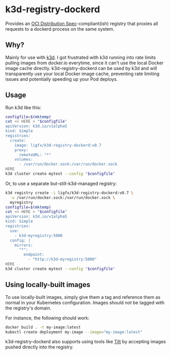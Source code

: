 # k3d-registry-dockerd

Provides an [OCI Distribution Spec](https://github.com/opencontainers/distribution-spec)-compliant(ish) registry
that proxies all requests to a dockerd process on the same system.

## Why?

Mainly for use with [k3d](https://k3d.io/). I got frustrated with k3d running into rate limits pulling images
from docker.io everytime, since it can't use the local Docker image cache directly. k3d-registry-dockerd can
be used by k3d and will transparently use your local Docker image cache, preventing rate limiting issues
and potentially speeding up your Pod deploys.

## Usage

Run k3d like this:

```sh
configfile=$(mktemp)
cat << HERE > "$configfile"
apiVersion: k3d.io/v1alpha5
kind: Simple
registries:
  create:
    image: ligfx/k3d-registry-dockerd:v0.7
    proxy:
      remoteURL: "*"
    volumes:
      - /var/run/docker.sock:/var/run/docker.sock
HERE
k3d cluster create mytest --config "$configfile"
```

Or, to use a separate but-still-k3d-managed registry:

```sh
k3d registry create -i ligfx/k3d-registry-dockerd:v0.7 \
  -v /var/run/docker.sock:/var/run/docker.sock \
  myregistry
configfile=$(mktemp)
cat << HERE > "$configfile"
apiVersion: k3d.io/v1alpha5
kind: Simple
registries:
  use:
    - k3d-myregistry:5000
  config: |
    mirrors:
      "*":
        endpoint:
          - "http://k3d-myregistry:5000"
HERE
k3d cluster create mytest --config "$configfile"
```

## Using locally-built images

To use locally-built images, simply give them a tag and reference them as normal in your Kubernetes configuration. Images should _not_ be tagged with the registry's domain.

For instance, the following should work:

```sh
docker build . -t my-image:latest
kubectl create deployment my-image --image="my-image:latest"
```

k3d-registry-dockerd also supports using tools like [Tilt](https://tilt.dev/) by accepting images pushed directly into the registry.
